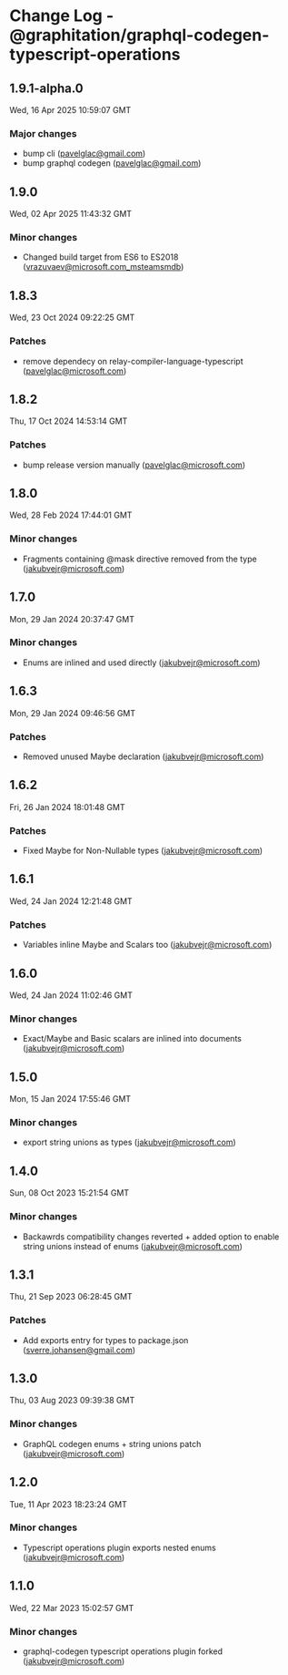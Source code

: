 # Change Log - @graphitation/graphql-codegen-typescript-operations

<!-- This log was last generated on Wed, 16 Apr 2025 10:59:07 GMT and should not be manually modified. -->

<!-- Start content -->

## 1.9.1-alpha.0

Wed, 16 Apr 2025 10:59:07 GMT

### Major changes

- bump cli (pavelglac@gmail.com)
- bump graphql codegen (pavelglac@gmail.com)

## 1.9.0

Wed, 02 Apr 2025 11:43:32 GMT

### Minor changes

- Changed build target from ES6 to ES2018 (vrazuvaev@microsoft.com_msteamsmdb)

## 1.8.3

Wed, 23 Oct 2024 09:22:25 GMT

### Patches

- remove dependecy on relay-compiler-language-typescript (pavelglac@microsoft.com)

## 1.8.2

Thu, 17 Oct 2024 14:53:14 GMT

### Patches

- bump release version manually (pavelglac@microsoft.com)

## 1.8.0

Wed, 28 Feb 2024 17:44:01 GMT

### Minor changes

- Fragments containing @mask directive removed from the type (jakubvejr@microsoft.com)

## 1.7.0

Mon, 29 Jan 2024 20:37:47 GMT

### Minor changes

- Enums are inlined and used directly (jakubvejr@microsoft.com)

## 1.6.3

Mon, 29 Jan 2024 09:46:56 GMT

### Patches

- Removed unused Maybe declaration (jakubvejr@microsoft.com)

## 1.6.2

Fri, 26 Jan 2024 18:01:48 GMT

### Patches

- Fixed Maybe for Non-Nullable types (jakubvejr@microsoft.com)

## 1.6.1

Wed, 24 Jan 2024 12:21:48 GMT

### Patches

- Variables inline Maybe and Scalars too (jakubvejr@microsoft.com)

## 1.6.0

Wed, 24 Jan 2024 11:02:46 GMT

### Minor changes

- Exact/Maybe and Basic scalars are inlined into documents (jakubvejr@microsoft.com)

## 1.5.0

Mon, 15 Jan 2024 17:55:46 GMT

### Minor changes

- export string unions as types (jakubvejr@microsoft.com)

## 1.4.0

Sun, 08 Oct 2023 15:21:54 GMT

### Minor changes

- Backawrds compatibility changes reverted + added option to enable string unions instead of enums (jakubvejr@microsoft.com)

## 1.3.1

Thu, 21 Sep 2023 06:28:45 GMT

### Patches

- Add exports entry for types to package.json (sverre.johansen@gmail.com)

## 1.3.0

Thu, 03 Aug 2023 09:39:38 GMT

### Minor changes

- GraphQL codegen enums + string unions patch (jakubvejr@microsoft.com)

## 1.2.0

Tue, 11 Apr 2023 18:23:24 GMT

### Minor changes

- Typescript operations plugin exports nested enums (jakubvejr@microsoft.com)

## 1.1.0

Wed, 22 Mar 2023 15:02:57 GMT

### Minor changes

- graphql-codegen typescript operations plugin forked (jakubvejr@microsoft.com)
